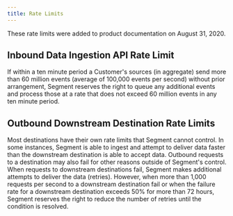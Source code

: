 ```yaml
---
title: Rate Limits
---
```

These rate limits were added to product documentation on August 31, 2020.

## Inbound Data Ingestion API Rate Limit

If within a ten minute period a Customer's sources (in aggregate) send more than 60 million events (average of 100,000 events per second) without prior arrangement, Segment reserves the right to queue any additional events and process those at a rate that does not exceed 60 million events in any ten minute period.

## Outbound Downstream Destination Rate Limits

Most destinations have their own rate limits that Segment cannot control. In some instances, Segment is able to ingest and attempt to deliver data faster than the downstream destination is able to accept data. Outbound requests to a destination may also fail for other reasons outside of Segment's control. When requests to downstream destinations fail, Segment makes additional attempts to deliver the data (retries). However, when more than 1,000 requests per second to a downstream destination fail or when the failure rate for a downstream destination exceeds 50% for more than 72 hours, Segment reserves the right to reduce the number of retries until the condition is resolved.